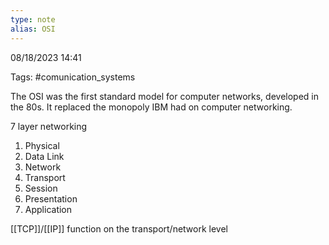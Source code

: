 ```yaml
---
type: note
alias: OSI
---
```

08/18/2023 14:41

Tags: #comunication_systems 

The OSI was the first standard model for computer networks, developed in the 80s. It replaced the monopoly IBM had on computer networking.

7 layer networking 
1. Physical
2. Data Link
3. Network
4. Transport
5. Session
6. Presentation
7. Application

[[TCP]]/[[IP]] function on the transport/network level